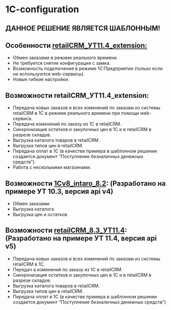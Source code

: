 # 1C-configuration

## ДАННОЕ РЕШЕНИЕ ЯВЛЯЕТСЯ ШАБЛОННЫМ!

## Особенности [retailCRM_УТ11.4_extension:](https://github.com/retailcrm/1C-configuration/master/8.3_УТ11.4_extension)
* Обмен заказами в режиме реального времени. 
* Не требуется снятие конфигурации с замка.
* Возможность подключения в режиме 1С:Предприятие (только если не используются web-сервисы).
* Новые гибкие настройки.

## Возможности retailCRM_УТ11.4_extension: 
* Передача новых заказов и всех изменений по заказам из системы retailCRM в 1С в режиме реального времени при помощи web-сервиса.
* Передача изменений по заказу из 1C в retailCRM.
* Синхронизация остатков и закупочных цен в 1С и в retailCRM в разрезе складов.
* Выгрузка каталога товаров в retailCRM.
* Выгрузка типов цен в retailCRM.
* Передача оплат в 1С (в качестве примера в шаблонном решении создается документ “Поступление безналичных денежных средств”).
* Работа с несколькими магазинами.

## Возможности [1Cv8_intaro_8.2](https://github.com/retailcrm/1C-configuration/master/8.2_УТ10): (Разработано на примере УТ 10.3, версия api v4)

* Обмен заказами 
* Выгрузка каталога
* Выгрузка цен и остатков

## Возможности [retailCRM_8.3_УТ11.4](https://github.com/retailcrm/1C-configuration/master/8.3_УТ11.4): (Разработано на примере УТ 11.4, версия api v5)
* Передача новых заказов и всех изменений по заказам из системы retailCRM в 1С.
* Передач а изменений по заказу из 1C в retailCRM.
* Синхронизация остатков и закупочных цен в 1С и в retailCRM в разрезе складов.
* Выгрузка каталога товаров в retailCRM.
* Выгрузка типов цен в retailCRM.
* Передача оплат в 1С (в качестве примера в шаблонном решении создается документ “Поступление безналичных денежных средств”)
